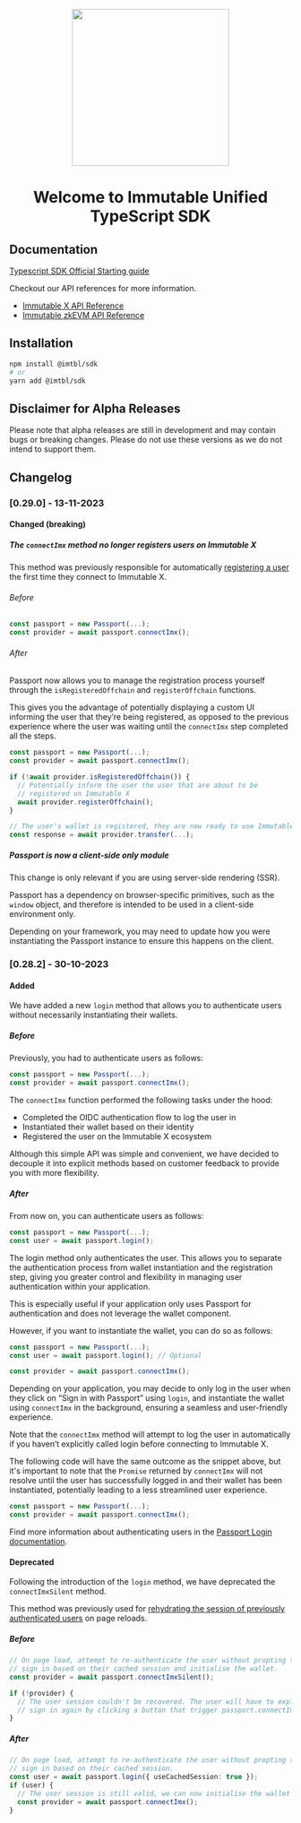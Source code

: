 <div align="center">
  <p align="center">
    <a href="https://docs.x.immutable.com/docs">
      <img src="https://cdn.dribbble.com/users/1299339/screenshots/7133657/media/837237d447d36581ebd59ec36d30daea.gif" width="280"/>
    </a>
  </p>
  <h1>Welcome to Immutable Unified TypeScript SDK</h1>
</div>

## Documentation

[Typescript SDK Official Starting guide](https://docs.immutable.com/sdk-docs/ts-immutable-sdk/overview/)

Checkout our API references for more information.
- [Immutable X API Reference](https://docs.immutable.com/x/reference)
- [Immutable zkEVM API Reference](https://docs.immutable.com/zkevm/api/reference)

## Installation

```sh
npm install @imtbl/sdk
# or
yarn add @imtbl/sdk
```
## Disclaimer for Alpha Releases

Please note that alpha releases are still in development and may contain bugs or breaking changes. Please do not use these versions as we do not intend to support them.

## Changelog

### [0.29.0] - 13-11-2023

#### Changed (breaking)

##### The `connectImx` method no longer registers users on Immutable X 

This method was previously responsible for automatically [registering a user](https://docs.immutable.com/docs/x/how-to-register-users/)
the first time they connect to Immutable X.

###### Before

```ts
const passport = new Passport(...);
const provider = await passport.connectImx();
```

###### After

Passport now allows you to manage the registration process yourself through the `isRegisteredOffchain` and
`registerOffchain` functions.

This gives you the advantage of potentially displaying a custom UI informing the user that they’re being registered,
as opposed to the previous experience where the user was waiting until the `connectImx` step completed all the steps.

```ts
const passport = new Passport(...);
const provider = await passport.connectImx();

if (!await provider.isRegisteredOffchain()) {
  // Potentially inform the user the user that are about to be
  // registered on Immutable X
  await provider.registerOffchain();
}

// The user's wallet is registered, they are now ready to use Immutable X
const response = await provider.transfer(...);
```

##### Passport is now a client-side only module

This change is only relevant if you are using server-side rendering (SSR).

Passport has a dependency on browser-specific primitives, such as the `window` object, and therefore is intended to be
used in a client-side environment only.

Depending on your framework, you may need to update how you were instantiating the Passport instance to ensure
this happens on the client.

### [0.28.2] - 30-10-2023

#### Added

We have added a new `login` method that allows you to authenticate users without necessarily instantiating their wallets.

##### Before

Previously, you had to authenticate users as follows:

```ts
const passport = new Passport(...);
const provider = await passport.connectImx();
```

The `connectImx` function performed the following tasks under the hood:

- Completed the OIDC authentication flow to log the user in
- Instantiated their wallet based on their identity
- Registered the user on the Immutable X ecosystem

Although this simple API was simple and convenient, we have decided to decouple it into explicit methods based on customer feedback to provide you with more flexibility.

##### After

From now on, you can authenticate users as follows:

```ts
const passport = new Passport(...);
const user = await passport.login();
```

The login method only authenticates the user. This allows you to separate the authentication process from wallet
instantiation and the registration step, giving you greater control and flexibility in managing user
authentication within your application.

This is especially useful if your application only uses Passport for authentication and does not leverage
the wallet component.

However, if you want to instantiate the wallet, you can do so as follows:

```ts
const passport = new Passport(...);
const user = await passport.login(); // Optional

const provider = await passport.connectImx();
```

Depending on your application, you may decide to only log in the user when they click on “Sign in with Passport”
using `login`, and instantiate the wallet using `connectImx` in the background, ensuring a seamless
and user-friendly experience.

Note that the `connectImx` method will attempt to log the user in automatically if you haven’t explicitly called login
before connecting to Immutable X.

The following code will have the same outcome as the snippet above, but it's important to note that the `Promise`
returned by `connectImx` will not resolve until the user has successfully logged in and their wallet has been
instantiated, potentially leading to a less streamlined user experience.

```ts
const passport = new Passport(...);
const provider = await passport.connectImx();
```

Find more information about authenticating users in the [Passport Login documentation](https://docs.immutable.com/docs/x/passport/identity/login#1-trigger-the-login-process).

#### Deprecated

Following the introduction of the `login` method, we have deprecated the `connectImxSilent` method.

This method was previously used for [rehydrating the session of previously authenticated users](https://docs.immutable.com/docs/x/passport/identity/login/#3-maintaining-the-login-status)
on page reloads.

##### Before

```ts
// On page load, attempt to re-authenticate the user without propting them to
// sign in based on their cached session and initialise the wallet.
const provider = await passport.connectImxSilent();

if (!provider) {
  // The user session couldn't be recovered. The user will have to explicitly
  // sign in again by clicking a button that trigger passport.connectImx()
}
```

##### After
```ts
// On page load, attempt to re-authenticate the user without propting them to
// sign in based on their cached session.
const user = await passport.login({ useCachedSession: true });
if (user) {
  // The user session is still valid, we can now initialise the wallet
  const provider = await passport.connectImx();
}
```
